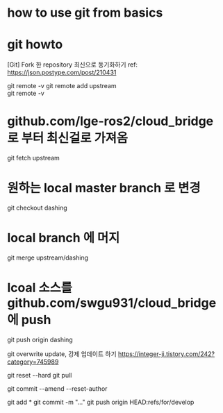 # how to use git from basics

# git howto

[Git] Fork 한 repository 최신으로 동기화하기
ref: https://json.postype.com/post/210431



git remote -v
git remote add upstream  
git remote -v

# github.com/lge-ros2/cloud_bridge 로 부터 최신걸로 가져옴
git fetch upstream

# 원하는 local master branch 로 변경
git checkout dashing

# local branch 에 머지
git merge upstream/dashing

# lcoal 소스를 github.com/swgu931/cloud_bridge 에 push
git push origin dashing





git overwrite update, 강제 업데이트 하기
https://integer-ji.tistory.com/242?category=745989


git reset --hard
git pull



git commit --amend --reset-author


git add *
git commit -m "..."
git push origin HEAD:refs/for/develop
